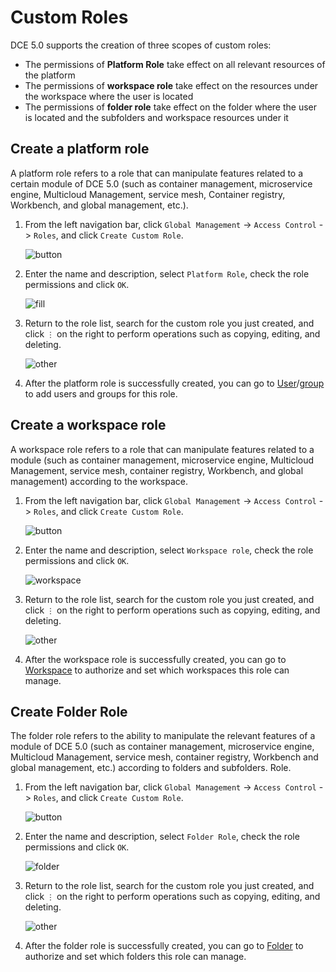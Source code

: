 # Custom Roles

DCE 5.0 supports the creation of three scopes of custom roles:

- The permissions of **Platform Role** take effect on all relevant resources of the platform
- The permissions of **workspace role** take effect on the resources under the workspace where the user is located
- The permissions of **folder role** take effect on the folder where the user is located and the subfolders and workspace resources under it

## Create a platform role

A platform role refers to a role that can manipulate features related to a certain module of DCE 5.0 (such as container management, microservice engine, Multicloud Management, service mesh, Container registry, Workbench, and global management, etc.).

1. From the left navigation bar, click `Global Management` -> `Access Control` -> `Roles`, and click `Create Custom Role`.

    ![button](https://docs.daocloud.io/daocloud-docs-images/docs/en/docs/ghippo/images/custom01.png)

1. Enter the name and description, select `Platform Role`, check the role permissions and click `OK`.

    ![fill](https://docs.daocloud.io/daocloud-docs-images/docs/en/docs/ghippo/images/custom02.png)

1. Return to the role list, search for the custom role you just created, and click `⋮` on the right to perform operations such as copying, editing, and deleting.

    ![other](https://docs.daocloud.io/daocloud-docs-images/docs/en/docs/ghippo/images/custom03.png)

1. After the platform role is successfully created, you can go to [User](user.md)/[group](group.md) to add users and groups for this role.

## Create a workspace role

A workspace role refers to a role that can manipulate features related to a module (such as container management, microservice engine, Multicloud Management, service mesh, container registry, Workbench, and global management) according to the workspace.

1. From the left navigation bar, click `Global Management` -> `Access Control` -> `Roles`, and click `Create Custom Role`.

    ![button](https://docs.daocloud.io/daocloud-docs-images/docs/en/docs/ghippo/images/custom01.png)

1. Enter the name and description, select `Workspace role`, check the role permissions and click `OK`.

    ![workspace](https://docs.daocloud.io/daocloud-docs-images/docs/en/docs/ghippo/images/custom04.png)

1. Return to the role list, search for the custom role you just created, and click `⋮` on the right to perform operations such as copying, editing, and deleting.

    ![other](https://docs.daocloud.io/daocloud-docs-images/docs/en/docs/ghippo/images/custom05.png)

1. After the workspace role is successfully created, you can go to [Workspace](../workspace/workspace.md) to authorize and set which workspaces this role can manage.

## Create Folder Role

The folder role refers to the ability to manipulate the relevant features of a module of DCE 5.0 (such as container management, microservice engine, Multicloud Management, service mesh, container registry, Workbench and global management, etc.) according to folders and subfolders. Role.

1. From the left navigation bar, click `Global Management` -> `Access Control` -> `Roles`, and click `Create Custom Role`.

    ![button](https://docs.daocloud.io/daocloud-docs-images/docs/en/docs/ghippo/images/custom01.png)

1. Enter the name and description, select `Folder Role`, check the role permissions and click `OK`.

    ![folder](https://docs.daocloud.io/daocloud-docs-images/docs/en/docs/ghippo/images/custom06.png)

1. Return to the role list, search for the custom role you just created, and click `⋮` on the right to perform operations such as copying, editing, and deleting.

    ![other](https://docs.daocloud.io/daocloud-docs-images/docs/en/docs/ghippo/images/custom07.png)

1. After the folder role is successfully created, you can go to [Folder](../workspace/folders.md) to authorize and set which folders this role can manage.
